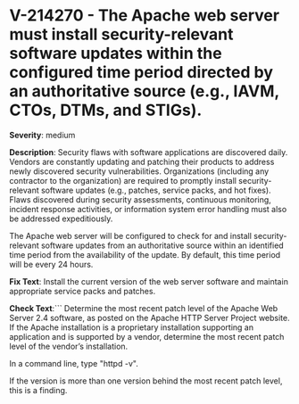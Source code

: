 # V-214270 - The Apache web server must install security-relevant software updates within the configured time period directed by an authoritative source (e.g., IAVM, CTOs, DTMs, and STIGs).

**Severity**: medium

**Description**:
Security flaws with software applications are discovered daily. Vendors are constantly updating and patching their products to address newly discovered security vulnerabilities. Organizations (including any contractor to the organization) are required to promptly install security-relevant software updates (e.g., patches, service packs, and hot fixes). Flaws discovered during security assessments, continuous monitoring, incident response activities, or information system error handling must also be addressed expeditiously.

The Apache web server will be configured to check for and install security-relevant software updates from an authoritative source within an identified time period from the availability of the update. By default, this time period will be every 24 hours.

**Fix Text**:
Install the current version of the web server software and maintain appropriate service packs and patches.

**Check Text**:```
Determine the most recent patch level of the Apache Web Server 2.4 software, as posted on the Apache HTTP Server Project website. If the Apache installation is a proprietary installation supporting an application and is supported by a vendor, determine the most recent patch level of the vendor’s installation.

In a command line, type "httpd -v".

If the version is more than one version behind the most recent patch level, this is a finding.

```
